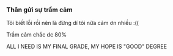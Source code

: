 ### Thân gửi sự trầm cảm 
Tôi biết lỗi rồi nên là đừng dí tôi nữa cảm ơn nhiều :(( 

Trầm cảm chắc dc 80% 

ALL I NEED IS MY FINAL GRADE, MY HOPE IS "GOOD" DEGREE
